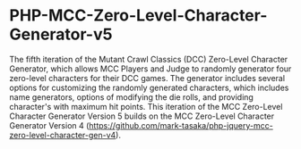 # PHP-MCC-Zero-Level-Character-Generator-v5
The fifth iteration of the Mutant Crawl Classics (DCC) Zero-Level Character Generator, which allows MCC Players and Judge to randomly generator four zero-level characters for their DCC games. The generator includes several options for customizing the randomly generated characters, which includes name generators, options of modifying the die rolls, and providing character's with maximum hit points. This iteration of the MCC Zero-Level Character Generator Version 5 builds on the MCC Zero-Level Character Generator Version 4 (https://github.com/mark-tasaka/php-jquery-mcc-zero-level-character-gen-v4).
